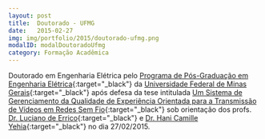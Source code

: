 ```yaml
---
layout: post
title:  Doutorado - UFMG
date:   2015-02-27
img: img/portfolio/2015/doutorado-ufmg.png
modalID: modalDoutoradoUfmg
category: Formação Acadêmica
---
```

Doutorado em Engenharia Elétrica pelo [Programa de Pós-Graduação em Engenharia Elétrica][ppgee]{:target="_black"} da [Universidade Federal de Minas Gerais][ufmg]{:target="_black"} após defesa da tese intitulada [Um Sistema de Gerenciamento da Qualidade de Experiência Orientada para a Transmissão de Vídeos em Redes Sem Fio][texto]{:target="_black"} sob orientação dos profs. [Dr. Luciano de Errico][lattes-1]{:target="_black"} e [Dr. Hani Camille Yehia][lattes-2]{:target="_black"} no dia 27/02/2015. 


[ppgee]: https://www.ppgee.ufmg.br/
[ufmg]: https://ufmg.br/
[lattes-1]: http://lattes.cnpq.br/3146752231696669
[lattes-2]: http://lattes.cnpq.br/5816909391153518
[texto]: https://www.ppgee.ufmg.br/tese_defesas_detalhes.php?aluno=281
